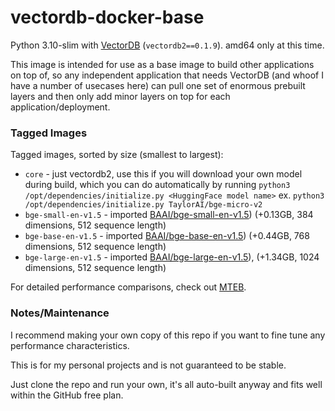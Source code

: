 # vectordb-docker-base

Python 3.10-slim with [VectorDB](https://github.com/kagisearch/vectordb) (`vectordb2==0.1.9`). amd64 only at this time.

This image is intended for use as a base image to build other applications on top of, so any independent application that needs VectorDB (and whoof I have a number of usecases here) can pull one set of enormous prebuilt layers and then only add minor layers on top for each application/deployment.

### Tagged Images

Tagged images, sorted by size (smallest to largest):
* `core` - just vectordb2, use this if you will download your own model during build, which you can do automatically by running `python3 /opt/dependencies/initialize.py <HuggingFace model name>` ex. `python3 /opt/dependencies/initialize.py TaylorAI/bge-micro-v2`
* `bge-small-en-v1.5` - imported [BAAI/bge-small-en-v1.5](https://huggingface.co/BAAI/bge-small-en-v1.5)) (+0.13GB, 384 dimensions, 512 sequence length)
* `bge-base-en-v1.5` - imported [BAAI/bge-base-en-v1.5](https://huggingface.co/BAAI/bge-base-en-v1.5)) (+0.44GB, 768 dimensions, 512 sequence length)
* `bge-large-en-v1.5` - imported [BAAI/bge-large-en-v1.5](https://huggingface.co/BAAI/bge-large-en-v1.5)), (+1.34GB, 1024 dimensions, 512 sequence length)

For detailed performance comparisons, check out [MTEB](https://huggingface.co/spaces/mteb/leaderboard).

### Notes/Maintenance

I recommend making your own copy of this repo if you want to fine tune any performance characteristics.

This is for my personal projects and is not guaranteed to be stable.

Just clone the repo and run your own, it's all auto-built anyway and fits well within the GitHub free plan.